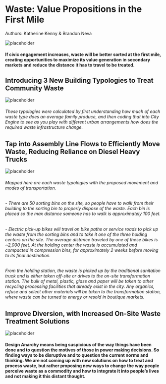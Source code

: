 # Waste: Value Propositions in the First Mile
Authors: Katherine Kenny & Brandon Neva

![placeholder](/https://github.com/Unit26Y21/UrbanLab/blob/a9c111c066c60f5260a83eced28c57fc8052102c/examples/1_Waste_Areal%20View.png) 
#### If civic engagement increases, waste will be better sorted at the first mile, creating opportunities to maximize its value generation in secondary markets and reduce the distance it has to travel to be treated.

## Introducing 3 New Building Typologies to Treat Community Waste
![placeholder](/https://github.com/Unit26Y21/UrbanLab/blob/a9c111c066c60f5260a83eced28c57fc8052102c/examples/2_Waste_Site%20Axon.png) 

###### These typologies were calculated by first understanding how much of each waste type does an average family produce, and then coding that into City Engine to see as you play with different urban arrangements how does the required waste infrastructure change. 

## Tap into Assembly Line Flows to Efficiently Move Waste, Reducing Reliance on Diesel Heavy Trucks
![placeholder](/https://github.com/Unit26Y21/UrbanLab/blob/a9c111c066c60f5260a83eced28c57fc8052102c/examples/3_Waste_Diagrammatic%20Map.png)

###### Mapped here are each waste typologies with the proposed movement and modes of transportation. 
###### - There are 50 sorting bins on the site, so people have to walk from their building to the sorting bin to properly dispose of the waste. Each bin is placed so the max distance someone has to walk is approximately 100 feet. 
###### - Electric pick-up bikes will travel on bike paths or service roads to pick up the waste from the sorting bins and to take it one of the three holding centers on the site. The average distance traveled by one of these bikes is ~2,000 feet. At the holding center the waste is accumulated and compacted in compression bins, for approximately 2 weeks before moving to its final destination. 
######  From the holding station, the waste is picked up by the traditional sanitation truck and is either taken off-site or drives to the on-site transformation station. The bulk of metal, plastic, glass and paper will be taken to other recycling processing facilities that already exist in the city. Any organics, refuse and select other materials will be taken to the transformation station, where waste can be turned to energy or resold in boutique markets. 

## Improve Diversion, with Increased On-Site Waste Treatment Solutions
![placeholder](/https://github.com/Unit26Y21/UrbanLab/blob/a9c111c066c60f5260a83eced28c57fc8052102c/examples/4_Waste_Diversion%20Flowchart.png) 

#### Design Anarchy means being suspicious of the way things have been done and to question the motives of those in power making decisions. So finding ways to be disruptive and to question the current norms and thinking. We are not coming up with new solutions on how to treat and process waste, but rather proposing new ways to change the way people perceive waste as a commodity and how to integrate it into people’s lives and not making it this distant thought.
